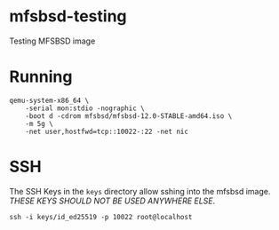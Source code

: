 # mfsbsd-testing
Testing MFSBSD image

# Running

```
qemu-system-x86_64 \
	-serial mon:stdio -nographic \
	-boot d -cdrom mfsbsd/mfsbsd-12.0-STABLE-amd64.iso \
	-m 5g \
	-net user,hostfwd=tcp::10022-:22 -net nic
```

# SSH
The SSH Keys in the `keys` directory allow sshing into the mfsbsd image. *THESE KEYS SHOULD NOT BE USED ANYWHERE ELSE*.

```
ssh -i keys/id_ed25519 -p 10022 root@localhost
```
